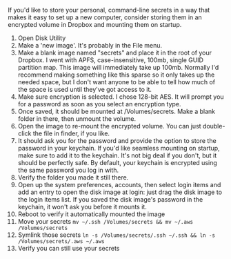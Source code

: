 If you'd like to store your personal, command-line secrets in a way that makes it easy to set up a new computer, consider storing them in an encrypted volume in Dropbox and mounting them on startup.

1. Open Disk Utility
2. Make a 'new image'. It's probably in the File menu.
3. Make a blank image named "secrets" and place it in the root of your Dropbox. I went with APFS, case-insensitive, 100mb, single GUID partition map. This image will immediately take up 100mb. Normally I'd recommend making something like this sparse so it only takes up the needed space, but I don't want anyone to be able to tell how much of the space is used until they've got access to it.
4. Make sure encryption is selected. I chose 128-bit AES. It will prompt you for a password as soon as you select an encryption type.
5. Once saved, it should be mounted at /Volumes/secrets. Make a blank folder in there, then unmount the volume.
6. Open the image to re-mount the encrypted volume. You can just double-click the file in finder, if you like.
7. It should ask you for the password and provide the option to store the password in your keychain. If you'd like seamless mounting on startup, make sure to add it to the keychain. It's not big deal if you don't, but it should be perfectly safe. By default, your keychain is encrypted using the same password you log in with.
8. Verify the folder you made it still there.
9. Open up the system preferences, accounts, then select login items and add an entry to open the disk image at login: just drag the disk image to the login items list. If you saved the disk image's password in the keychain, it won't ask you before it mounts it.
10. Reboot to verify it automatically mounted the image
11. Move your secrets `mv ~/.ssh /Volumes/secrets && mv ~/.aws /Volumes/secrets`
12. Symlink those secrets `ln -s /Volumes/secrets/.ssh ~/.ssh && ln -s /Volumes/secrets/.aws ~/.aws`
13. Verify you can still use your secrets
